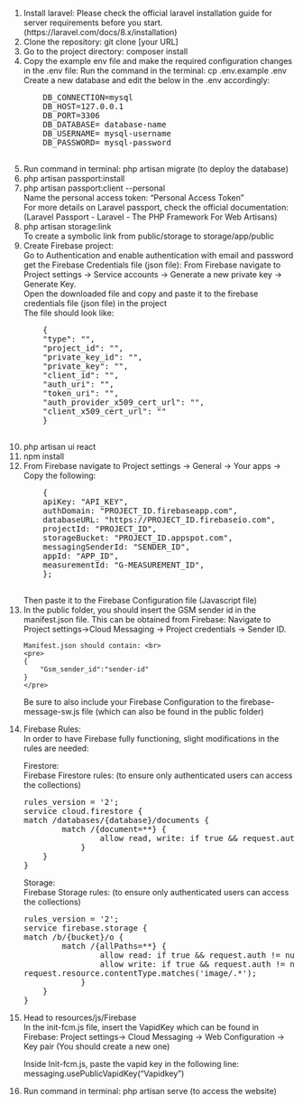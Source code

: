 <p >
<ol>
<li>
 Install laravel: Please check the official laravel installation guide for server requirements before you start. (https://laravel.com/docs/8.x/installation)
 </li>

<li>Clone the repository: git clone [your URL]
</li>

<li> 
Go to the project directory: composer install
</li>

<li> 
Copy the example env file and make the required configuration changes in the .env file:
    Run the command in the terminal: cp .env.example .env
    Create a new database <database-name> and edit the below in the .env accordingly: <br>
    <pre>
    DB_CONNECTION=mysql 
    DB_HOST=127.0.0.1 
    DB_PORT=3306 
    DB_DATABASE= database-name  
    DB_USERNAME= mysql-username 
    DB_PASSWORD= mysql-password 
    </pre>

</li>

 <li> 
Run command in terminal: php artisan migrate (to deploy the database)
</li> 

<li> 
php artisan passport:install
</li> 

<li> 
 php artisan passport:client --personal <br>
Name the personal access token: “Personal Access Token” <br>
For more details on Laravel passport, check the official documentation:
 (Laravel Passport - Laravel - The PHP Framework For Web Artisans)
</li>

<li> 
 php artisan storage:link <br>
To create a symbolic link from public/storage to storage/app/public
</li> 

<li> 
 Create Firebase project: <br>
Go to Authentication and enable authentication with email and password
 get the Firebase Credentials file (json file):
From Firebase navigate to Project settings -> Service accounts -> Generate a new private key -> Generate Key. <br>
Open the downloaded file and copy and paste it to the firebase credentials file (json file) in the project <br>
The file should look like: <br>
    <pre>
    { 
    "type": "", 
    "project_id": "", 
    "private_key_id": "", 
    "private_key": "", 
    "client_id": "", 
    "auth_uri": "", 
    "token_uri": "", 
    "auth_provider_x509_cert_url": "", 
    "client_x509_cert_url": "" 
    } 
    </pre>

</li> 

<li> 
php artisan ui react
</li> 

<li>
npm install 
</li> 

<li> 
From Firebase navigate to Project settings -> General -> Your apps -> Copy the following:<br>
    <pre>
    {
    apiKey: "API_KEY",
    authDomain: "PROJECT_ID.firebaseapp.com",
    databaseURL: "https://PROJECT_ID.firebaseio.com",
    projectId: "PROJECT_ID",
    storageBucket: "PROJECT_ID.appspot.com",
    messagingSenderId: "SENDER_ID",
    appId: "APP_ID",
    measurementId: "G-MEASUREMENT_ID",
    };
    </pre>
Then paste it to the Firebase Configuration file (Javascript file)
</li> 

<li>  
In the public folder, you should insert the GSM sender id in the  manifest.json file. This can be obtained from Firebase: Navigate to Project settings->Cloud Messaging -> Project credentials -> Sender ID. <br>

    Manifest.json should contain: <br>
    <pre>
    { 
        "Gsm_sender_id":"sender-id" 
    } 
    </pre>

Be sure to also include your Firebase Configuration to the firebase-message-sw.js file (which can also be found in the public folder)

</li> 

<li> 
Firebase Rules: <br>
In order to have Firebase fully functioning, slight modifications in the rules are needed: <br>

Firestore: <br>
Firebase Firestore rules: (to ensure only authenticated users can access the collections) <br>
<pre>
rules_version = '2'; 
service cloud.firestore { 
match /databases/{database}/documents { 
   		match /{document=**} { 
      			allow read, write: if true && request.auth != null; 
    		} 
  	} 
}
</pre> 

Storage: <br>
Firebase Storage rules: (to ensure only authenticated users can access the collections) <br>
<pre>
rules_version = '2'; 
service firebase.storage { 
match /b/{bucket}/o { 
   		match /{allPaths=**} { 
      			allow read: if true && request.auth != null; 
      			allow write: if true && request.auth != null &&              
request.resource.contentType.matches('image/.*'); 
    		} 
  	} 
}
</pre> 

</li> 

<li> 
Head to resources/js/Firebase <br>
In the init-fcm.js file, insert the VapidKey which can be found in Firebase: Project settings-> Cloud Messaging -> Web Configuration -> Key pair (You should create a new one) <br>

Inside Init-fcm.js, paste the vapid key in the following line:  <br>
messaging.usePublicVapidKey(“Vapidkey”)

<li> 
 Run command in terminal: php artisan serve (to access the website)
</li> 
</ol>
</p>




